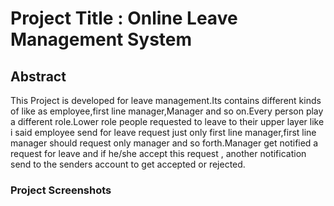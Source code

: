 # Project Title : Online Leave Management System
## Abstract 
This Project is developed for leave management.Its contains different kinds of like as employee,first line manager,Manager and so on.Every person play a different role.Lower role people requested to leave to their upper layer like i said employee send for leave request just only first line manager,first line manager should request only manager and so forth.Manager get notified a request for leave and if he/she accept this request , another notification send to the senders account to get accepted or rejected. 
### Project Screenshots


